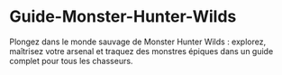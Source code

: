 # Guide-Monster-Hunter-Wilds
Plongez dans le monde sauvage de Monster Hunter Wilds : explorez, maîtrisez votre arsenal et traquez des monstres épiques dans un guide complet pour tous les chasseurs.
